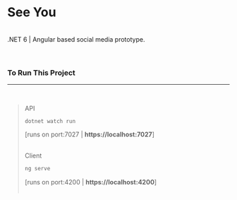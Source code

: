 # See You

<br />
.NET 6 | Angular based social media prototype.
<br />
<br />
<br />

### To Run This Project 
___
<br />

>API 
> 
>```dotnetcli
>dotnet watch run
>```   
>[runs on port:7027 | **https://localhost:7027**]
>
><br />
>Client 
> 
>```bash
>ng serve
>```
>[runs on port:4200 | **https://localhost:4200**]
><br />
><br />


    

